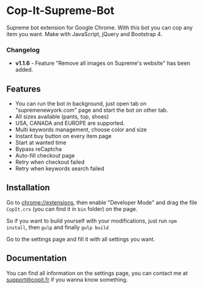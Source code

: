 # Cop-It-Supreme-Bot
Supreme bot extension for Google Chrome. With this bot you can cop any item you want. Make with JavaScript, jQuery and Bootstrap 4.

### Changelog
* __v1.1.6__ - Feature "Remove all images on Supreme's website" has been added.

## Features
* You can run the bot in background, just open tab on "supremenewyork.com" page and start the bot on other tab.
* All sizes available (pants, top, shoes)
* USA, CANADA and EUROPE are supported.
* Multi keywords management, choose color and size
* Instant buy button on every item page
* Start at wanted time
* Bypass reCaptcha
* Auto-fill checkout page
* Retry when checkout failed
* Retry when keywords search failed

## Installation
Go to [chrome://extensions](chrome://extensions), then enable "Developer Mode" and drag the file `CopIt.crx` (you can find it in `bin` folder) on the page.

So if you want to build yourself with your modifications, just run `npm install`, then `gulp` and finally `gulp build`

Go to the settings page and fill it with all settings you want.

## Documentation
You can find all information on the settings page, you can contact me at support@copit.fr if you wanna know something.

